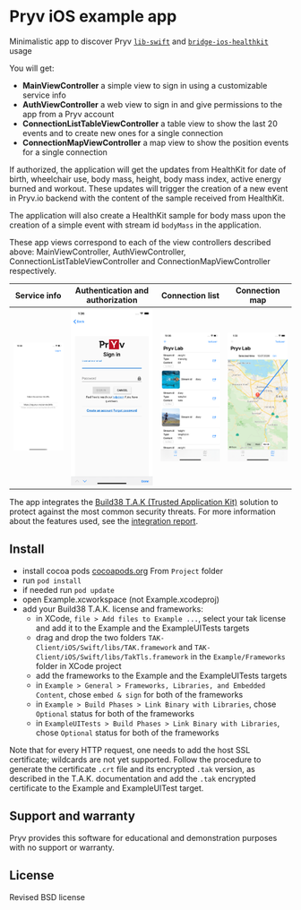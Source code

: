 # Pryv iOS example app

Minimalistic app to discover Pryv [`lib-swift`](https://github.com/pryv/lib-swift) and [`bridge-ios-healthkit`](https://github.com/pryv/bridge-ios-healthkit) usage

You will get:

* **MainViewController** a simple view to sign in using a customizable service info  
* **AuthViewController** a web view to sign in and give permissions to the app from a Pryv account
* **ConnectionListTableViewController** a table view to show the last 20 events and to create new ones for a single connection
* **ConnectionMapViewController** a map view to show the position events for a single connection

If authorized, the application will get the updates from HealthKit for date of birth, wheelchair use, body mass, height, body mass index, active energy burned and workout. These updates will trigger the creation of a new event in Pryv.io backend with the content of the sample received from HealthKit.

The application will also create a HealthKit sample for body mass upon the creation of a simple event with stream id `bodyMass` in the application.

These app views correspond to each of the view controllers described above: MainViewController, AuthViewController, ConnectionListTableViewController and ConnectionMapViewController respectively.

| Service info                                                 | Authentication and authorization                             | Connection list                                              | Connection map                                               |
| ------------------------------------------------------------ | ------------------------------------------------------------ | ------------------------------------------------------------ | ------------------------------------------------------------ |
| <img src="Screenshots/MainViewController.png" title="MainViewController" style="zoom:33%;"> | <img src="Screenshots/AuthViewController.png" style="zoom:33%;" /> | <img src="Screenshots/ConnectionListTableViewController.png" style="zoom:33%;" /> | <img src="Screenshots/ConnectionMapViewController.png" style="zoom:33%;" /> |

The app integrates the [Build38 T.A.K (Trusted Application Kit)](https://build38.com/solution/) solution to protect against the most common security threats. For more information about the features used, see the [integration report](https://github.com/pryv/app-ios-swift-example/blob/build38-integration/Build38Report.md). 

## Install

* install cocoa pods [cocoapods.org](https://cocoapods.org)
From `Project` folder
* run `pod install`
* if needed run `pod update`
* open Example.xcworkspace (not Example.xcodeproj)
* add your Build38 T.A.K. license and frameworks:
  *  in XCode, `file > Add files to Example ...`, select your tak license and add it to the Example and the ExampleUITests targets
  *  drag and drop the two folders `TAK-Client/iOS/Swift/libs/TAK.framework` and `TAK-Client/iOS/Swift/libs/TakTls.framework` in the `Example/Frameworks` folder in XCode project
  * add the frameworks to the Example and the ExampleUITests targets
  * in `Example > General > Frameworks, Libraries, and Embedded Content`,  chose `embed & sign` for both of the frameworks
  * in `Example > Build Phases > Link Binary with Libraries`, chose `Optional` status for both of the frameworks
  * in `ExampleUITests > Build Phases > Link Binary with Libraries`, chose `Optional` status for both of the frameworks

Note that for every HTTP request, one needs to add the host SSL certificate; wildcards are not yet supported. Follow the procedure to generate the certificate `.crt` file and its encrypted `.tak` version, as described in the T.A.K. documentation and add the `.tak` encrypted certificate to the Example and ExampleUITest target. 


## Support and warranty

Pryv provides this software for educational and demonstration purposes with no support or warranty.

## License

Revised BSD license
